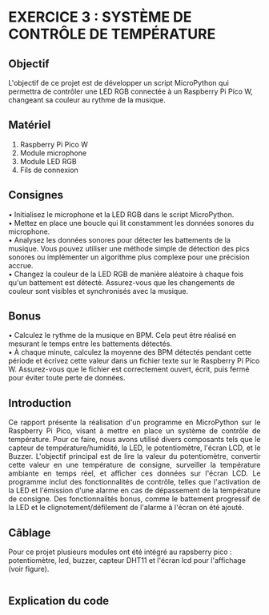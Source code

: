 # EXERCICE 3 : SYSTÈME DE CONTRÔLE DE TEMPÉRATURE 
## Objectif
L'objectif de ce projet est de développer un script MicroPython qui permettra de contrôler une LED RGB connectée à un Raspberry Pi Pico W, changeant sa couleur au rythme de la musique.
## Matériel
1. Raspberry Pi Pico W
2. Module microphone
3. Module LED RGB
4. Fils de connexion
## Consignes
• Initialisez le microphone et la LED RGB dans le script MicroPython.\
• Mettez en place une boucle qui lit constamment les données sonores du microphone.\
• Analysez les données sonores pour détecter les battements de la musique. Vous pouvez utiliser 
une méthode simple de détection des pics sonores ou implémenter un algorithme plus 
complexe pour une précision accrue.\
• Changez la couleur de la LED RGB de manière aléatoire à chaque fois qu'un battement est 
détecté. Assurez-vous que les changements de couleur sont visibles et synchronisés avec la 
musique.
## Bonus
• Calculez le rythme de la musique en BPM. Cela peut être réalisé en mesurant le temps entre 
les battements détectés.\
• À chaque minute, calculez la moyenne des BPM détectés pendant cette période et écrivez 
cette valeur dans un fichier texte sur le Raspberry Pi Pico W. Assurez-vous que le fichier est 
correctement ouvert, écrit, puis fermé pour éviter toute perte de données.
## Introduction
<p align = justify>
Ce rapport présente la réalisation d'un programme en MicroPython sur le Raspberry Pi Pico, visant à mettre en place un système de contrôle de température. Pour ce faire, nous avons utilisé divers composants tels que le capteur de température/humidité, la LED, le potentiomètre, l'écran LCD, et le Buzzer. L'objectif principal est de lire la valeur du potentiomètre, convertir cette valeur en une température de consigne, surveiller la température ambiante en temps réel, et afficher ces données sur l'écran LCD. Le programme inclut des fonctionnalités de contrôle, telles que l'activation de la LED et l'émission d'une alarme en cas de dépassement de la température de consigne. Des fonctionnalités bonus, comme le battement progressif de la LED et le clignotement/défilement de l'alarme à l'écran on été ajouté. 
</p>

## Câblage
Pour ce projet plusieurs modules ont été intégré au rapsberry pico : potentiomètre, led, buzzer, capteur DHT11 et l'écran lcd pour l'affichage (voir figure).
<p align = center>
<img src="">
</p>

## Explication du code

